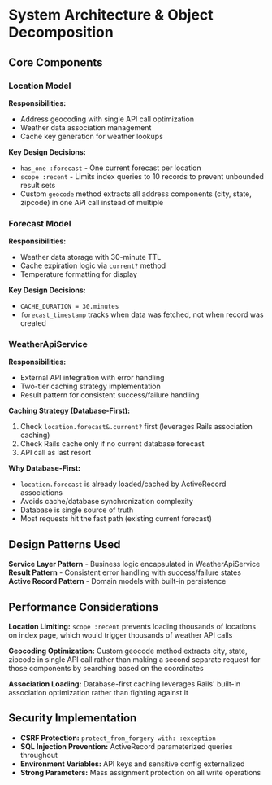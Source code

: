 # System Architecture & Object Decomposition

## Core Components

### Location Model
**Responsibilities:**
- Address geocoding with single API call optimization
- Weather data association management
- Cache key generation for weather lookups

**Key Design Decisions:**
- `has_one :forecast` - One current forecast per location
- `scope :recent` - Limits index queries to 10 records to prevent unbounded result sets
- Custom `geocode` method extracts all address components (city, state, zipcode) in one API call instead of multiple

### Forecast Model  
**Responsibilities:**
- Weather data storage with 30-minute TTL
- Cache expiration logic via `current?` method
- Temperature formatting for display

**Key Design Decisions:**
- `CACHE_DURATION = 30.minutes`
- `forecast_timestamp` tracks when data was fetched, not when record was created

### WeatherApiService
**Responsibilities:**
- External API integration with error handling
- Two-tier caching strategy implementation
- Result pattern for consistent success/failure handling

**Caching Strategy (Database-First):**
1. Check `location.forecast&.current?` first (leverages Rails association caching)
2. Check Rails cache only if no current database forecast
3. API call as last resort

**Why Database-First:**
- `location.forecast` is already loaded/cached by ActiveRecord associations
- Avoids cache/database synchronization complexity
- Database is single source of truth
- Most requests hit the fast path (existing current forecast)

## Design Patterns Used

**Service Layer Pattern** - Business logic encapsulated in WeatherApiService
**Result Pattern** - Consistent error handling with success/failure states
**Active Record Pattern** - Domain models with built-in persistence

## Performance Considerations

**Location Limiting:** `scope :recent` prevents loading thousands of locations on index page, which would trigger thousands of weather API calls

**Geocoding Optimization:** Custom geocode method extracts city, state, zipcode in single API call rather than making a second separate request for those components by searching based on the coordinates

**Association Loading:** Database-first caching leverages Rails' built-in association optimization rather than fighting against it

## Security Implementation

- **CSRF Protection:** `protect_from_forgery with: :exception`
- **SQL Injection Prevention:** ActiveRecord parameterized queries throughout
- **Environment Variables:** API keys and sensitive config externalized
- **Strong Parameters:** Mass assignment protection on all write operations
